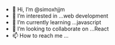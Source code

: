 - 👋 Hi, I’m @simoxhjjm
- 👀 I’m interested in ...web development
- 🌱 I’m currently learning ...javascript
- 💞️ I’m looking to collaborate on ...React
- 📫 How to reach me ...

<!---
simoxhjjm/simoxhjjm is a ✨ special ✨ repository because its `README.md` (this file) appears on your GitHub profile.
You can click the Preview link to take a look at your changes.
--->
